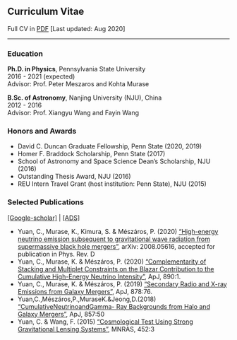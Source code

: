 ## Curriculum Vitae
Full CV in [PDF](https://yuan-cc.github.io/files/CV2.pdf) [Last updated: Aug 2020]
<hr> 

### Education
**Ph.D. in Physics**, Pennsylvania State University<br />
2016 - 2021 (expected) <br />
Advisor: Prof. Peter Meszaros and Kohta Murase

**B.Sc. of Astronomy**, Nanjing University (NJU), China<br />
2012 - 2016  <br />
Advisor: Prof. Xiangyu Wang and Fayin Wang

### Honors and Awards
* David C. Duncan Graduate Fellowship, Penn State (2020, 2019)
* Homer F. Braddock Scholarship, Penn State (2017)
* School of Astronomy and Space Science Dean’s Scholarship, NJU (2016)
* Outstanding Thesis Award, NJU (2016)
* REU Intern Travel Grant (host institution: Penn State), NJU (2015)

### Selected Publications 
[[Google-scholar]](https://scholar.google.com/citations?user=esUZFoMAAAAJ&hl=en) | [[ADS]](https://ui.adsabs.harvard.edu/public-libraries/NCRLXpiDTnGg2zwnvpAzRw) <br>
* Yuan, C., Murase, K., Kimura, S. & Mészáros, P. (2020) [“High-energy neutrino emission subsequent to gravitational wave radiation from supermassive black hole mergers”](https://arxiv.org/abs/2008.05616), arXiv: 2008.05616, accepted for publication in Phys. Rev. D
* Yuan, C., Murase, K. & Mészáros, P. (2020) [“Complementarity of Stacking and Multiplet Constraints on the Blazar Contribution to the Cumulative High-Energy Neutrino Intensity”](https://iopscience.iop.org/article/10.3847/1538-4357/ab65ea), ApJ, 890:1. 
* Yuan, C., Murase, K. & Mészáros, P. (2019) [“Secondary Radio and X-ray Emissions from Galaxy Mergers”](https://iopscience.iop.org/article/10.3847/1538-4357/ab1f06), ApJ, 878:76. 
* Yuan,C.,Mészáros,P.,MuraseK.&Jeong,D.(2018) [“CumulativeNeutrinoandGamma- Ray Backgrounds from Halo and Galaxy Mergers”](https://iopscience.iop.org/article/10.3847/1538-4357/aab774), ApJ, 857:50
* Yuan, C. & Wang, F. (2015) [“Cosmological Test Using Strong Gravitational Lensing Systems”](https://academic.oup.com/mnras/article/452/3/2423/1080095), MNRAS, 452:3


